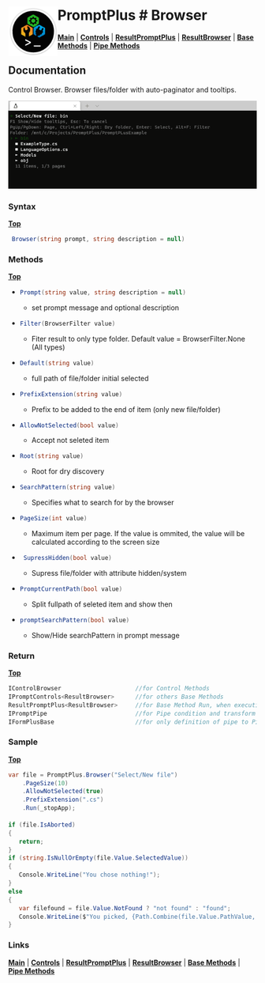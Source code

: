 # <img align="left" width="100" height="100" src="./images/icon.png"> PromptPlus # Browser
[**Main**](index.md#help) | 
[**Controls**](index.md#apis) |
[**ResultPromptPlus**](resultpromptplus) |
[**ResultBrowser**](resultbrowser) |
[**Base Methods**](basemethods) |
[**Pipe Methods**](pipemethods)


## Documentation
Control Browser. Browser files/folder with auto-paginator and tooltips.

![](./images/Browser.gif)

### Syntax
[**Top**](#-promptplus--browser)

```csharp
 Browser(string prompt, string description = null)
 ```

### Methods
[**Top**](#-promptplus--browser)

- ```csharp
  Prompt(string value, string description = null)
  ``` 
  - set prompt message and optional description
- ```csharp
  Filter(BrowserFilter value)
    ```
    - Fiter result to only type folder. Default value = BrowserFilter.None (All types)   

- ```csharp
  Default(string value)
    ```
    - full path of file/folder initial selected
- ```csharp
  PrefixExtension(string value)
    ```
    - Prefix to be added to the end of item (only new file/folder)
- ```csharp
  AllowNotSelected(bool value)
    ```
    - Accept not seleted item
- ```csharp
  Root(string value)
    ```
    - Root for dry discovery
- ```csharp
  SearchPattern(string value)
    ```
    - Specifies what to search for by the browser
- ```csharp
  PageSize(int value)
    ```
    - Maximum item per page. If the value is ommited, the value will be calculated according to the screen size 
- ```csharp
   SupressHidden(bool value)
    ```
    - Supress file/folder with attribute hidden/system
- ```csharp
  PromptCurrentPath(bool value)
    ```
    - Split fullpath of seleted item and show then
- ```csharp
  promptSearchPattern(bool value)
    ```
    - Show/Hide searchPattern in prompt message

### Return
[**Top**](#-promptplus--browser)

```csharp
IControlBrowser                     //for Control Methods
IPromptControls<ResultBrowser>      //for others Base Methods
ResultPromptPlus<ResultBrowser>     //for Base Method Run, when execution is direct 
IPromptPipe                         //for Pipe condition and transform to IFormPlusBase 
IFormPlusBase                       //for only definition of pipe to Pipeline Control
```

### Sample
[**Top**](#-promptplus--browser)

```csharp
var file = PromptPlus.Browser("Select/New file")
    .PageSize(10)
    .AllowNotSelected(true)
    .PrefixExtension(".cs")
    .Run(_stopApp);

if (file.IsAborted)
{
   return;
}
if (string.IsNullOrEmpty(file.Value.SelectedValue))
{
   Console.WriteLine("You chose nothing!");
}
else
{
   var filefound = file.Value.NotFound ? "not found" : "found";
   Console.WriteLine($"You picked, {Path.Combine(file.Value.PathValue, file.Value.SelectedValue)} and {filefound}");
}
```

### Links
[**Main**](index.md#help) | 
[**Controls**](index.md#apis) |
[**ResultPromptPlus**](resultpromptplus) |
[**ResultBrowser**](resultbrowser) |
[**Base Methods**](basemethods) |
[**Pipe Methods**](pipemethods)
